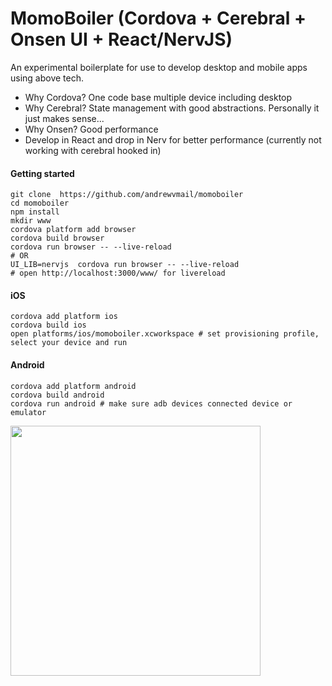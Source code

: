# MomoBoiler (Cordova + Cerebral + Onsen UI + React/NervJS)

An experimental boilerplate for use to develop desktop and mobile apps using above tech. 

- Why Cordova? One code base multiple device including desktop
- Why Cerebral? State management with good abstractions. Personally it just makes sense...
- Why Onsen? Good performance
- Develop in React and drop in Nerv for better performance (currently not working with cerebral hooked in)

#### Getting started

```
git clone  https://github.com/andrewvmail/momoboiler 
cd momoboiler
npm install
mkdir www
cordova platform add browser
cordova build browser
cordova run browser -- --live-reload 
# OR
UI_LIB=nervjs  cordova run browser -- --live-reload 
# open http://localhost:3000/www/ for livereload

```  

#### iOS
```
cordova add platform ios
cordova build ios
open platforms/ios/momoboiler.xcworkspace # set provisioning profile, select your device and run
```

#### Android
```
cordova add platform android
cordova build android
cordova run android # make sure adb devices connected device or emulator
```

<img src="https://user-images.githubusercontent.com/2431354/37457542-8558336a-27ff-11e8-9ab4-3202a75df074.png" width="400">

